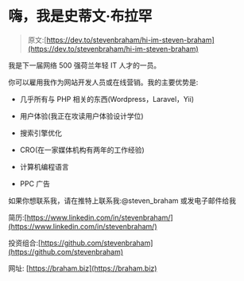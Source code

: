 # 嗨，我是史蒂文·布拉罕

> 原文:[https://dev.to/stevenbraham/hi-im-steven-braham](https://dev.to/stevenbraham/hi-im-steven-braham)

我是下一届网络 500 强荷兰年轻 IT 人才的一员。

你可以雇用我作为网站开发人员或在线营销。我的主要优势是:

*   几乎所有与 PHP 相关的东西(Wordpress，Laravel，Yii)

*   用户体验(我正在攻读用户体验设计学位)

*   搜索引擎优化

*   CRO(在一家媒体机构有两年的工作经验)

*   计算机编程语言

*   PPC 广告

如果你想联系我，请在推特上联系我:@steven_braham 或发电子邮件给我

简历:[https://www.linkedin.com/in/stevenbraham/](https://www.linkedin.com/in/stevenbraham/)

投资组合:[https://github.com/stevenbraham](https://github.com/stevenbraham)

网址: [https://braham.biz](https://braham.biz)